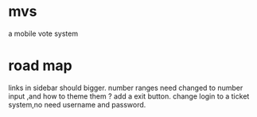 mvs
===

a mobile vote system

road map
===
links in sidebar should bigger.
number ranges need changed to number input ,and how to theme them ?
add a exit button.
change login to a ticket system,no need username and password.

